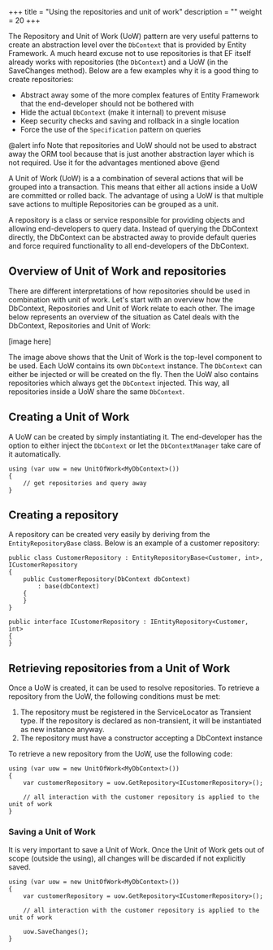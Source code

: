 +++
title = "Using the repositories and unit of work" 
description = ""
weight = 20
+++

The Repository and Unit of Work (UoW) pattern are very useful patterns to create an abstraction level over the `DbContext` that is provided by Entity Framework. A much heard excuse not to use repositories is that EF itself already works with repositories (the `DbContext`) and a UoW (in the SaveChanges method). Below are a few examples why it is a good thing to create repositories:

* Abstract away some of the more complex features of Entity Framework that the end-developer should not be bothered with
* Hide the actual `DbContext` (make it internal) to prevent misuse
* Keep security checks and saving and rollback in a single location
* Force the use of the `Specification` pattern on queries

@alert info
Note that repositories and UoW should not be used to abstract away the ORM tool because that is just another abstraction layer which is not required. Use it for the advantages mentioned above
@end

A Unit of Work (UoW) is a a combination of several actions that will be grouped into a transaction. This means that either all actions inside a UoW are committed or rolled back. The advantage of using a UoW is that multiple save actions to multiple Repositories can be grouped as a unit.

A repository is a class or service responsible for providing objects and allowing end-developers to query data. Instead of querying the DbContext directly, the DbContext can be abstracted away to provide default queries and force required functionality to all end-developers of the DbContext.

## Overview of Unit of Work and repositories

There are different interpretations of how repositories should be used in combination with unit of work. Let's start with an overview how the DbContext, Repositories and Unit of Work relate to each other. The image below represents an overview of the situation as Catel deals with the DbContext, Repositories and Unit of Work:

[image here]

The image above shows that the Unit of Work is the top-level component to be used. Each UoW contains its own `DbContext` instance. The `DbContext` can either be injected or will be created on the fly. Then the UoW also contains repositories which always get the `DbContext` injected. This way, all repositories inside a UoW share the same `DbContext`.


## Creating a Unit of Work

A UoW can be created by simply instantiating it. The end-developer has the option to either inject the `DbContext` or let the `DbContextManager` take care of it automatically.

```
using (var uow = new UnitOfWork<MyDbContext>())
{
    // get repositories and query away
}
```

## Creating a repository

A repository can be created very easily by deriving from the `EntityRepositoryBase` class. Below is an example of a customer repository:

```
public class CustomerRepository : EntityRepositoryBase<Customer, int>, ICustomerRepository
{
    public CustomerRepository(DbContext dbContext)
        : base(dbContext)
    {
    }
}
 
public interface ICustomerRepository : IEntityRepository<Customer, int>
{
}
```

## Retrieving repositories from a Unit of Work

Once a UoW is created, it can be used to resolve repositories. To retrieve a repository from the UoW, the following conditions must be met:

1. The repository must be registered in the ServiceLocator as Transient type. If the repository is declared as non-transient, it will be instantiated as new instance anyway.
2. The repository must have a constructor accepting a DbContext instance

To retrieve a new repository from the UoW, use the following code:

```
using (var uow = new UnitOfWork<MyDbContext>())
{
    var customerRepository = uow.GetRepository<ICustomerRepository>();
 
    // all interaction with the customer repository is applied to the unit of work
}
```

### Saving a Unit of Work

It is very important to save a Unit of Work. Once the Unit of Work gets out of scope (outside the using), all changes will be discarded if not explicitly saved.

```
using (var uow = new UnitOfWork<MyDbContext>())
{
    var customerRepository = uow.GetRepository<ICustomerRepository>();
 
    // all interaction with the customer repository is applied to the unit of work
 
    uow.SaveChanges();
}
```